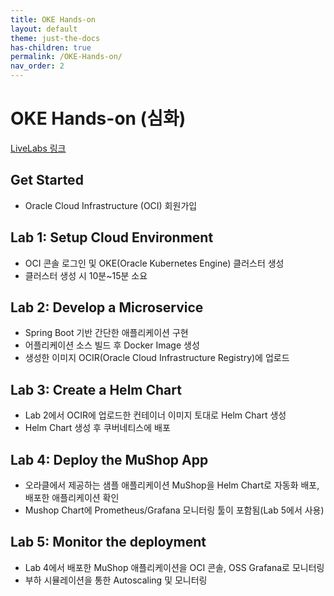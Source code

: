 ```yaml
---
title: OKE Hands-on
layout: default
theme: just-the-docs
has-children: true
permalink: /OKE-Hands-on/
nav_order: 2
---
```


# OKE Hands-on (심화)

[LiveLabs 링크](https://apexapps.oracle.com/pls/apex/r/dbpm/livelabs/run-workshop?p210_wid=3206&p210_wec=&session=4354810289205)

## Get Started
- Oracle Cloud Infrastructure (OCI) 회원가입

## Lab 1: Setup Cloud Environment
- OCI 콘솔 로그인 및 OKE(Oracle Kubernetes Engine) 클러스터 생성
- 클러스터 생성 시 10분~15분 소요

## Lab 2: Develop a Microservice
- Spring Boot 기반 간단한 애플리케이션 구현
- 어플리케이션 소스 빌드 후 Docker Image 생성
- 생성한 이미지 OCIR(Oracle Cloud Infrastructure Registry)에 업로드

## Lab 3: Create a Helm Chart
- Lab 2에서 OCIR에 업로드한 컨테이너 이미지 토대로 Helm Chart 생성
- Helm Chart 생성 후 쿠버네티스에 배포

## Lab 4: Deploy the MuShop App
- 오라클에서 제공하는 샘플 애플리케이션 MuShop을 Helm Chart로 자동화 배포, 배포한 애플리케이션 확인
- Mushop Chart에 Prometheus/Grafana 모니터링 툴이 포함됨(Lab 5에서 사용)

## Lab 5: Monitor the deployment
- Lab 4에서 배포한 MuShop 애플리케이션을 OCI 콘솔, OSS Grafana로 모니터링
- 부하 시뮬레이션을 통한 Autoscaling 및 모니터링
